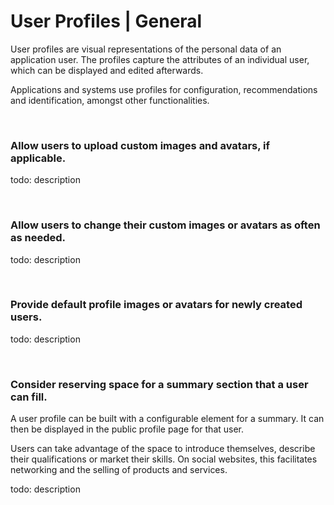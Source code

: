 # User Profiles | General

User profiles are visual representations of the personal data of an application user. The profiles capture the attributes of an individual user, which can be displayed and
edited afterwards.

Applications and systems use profiles for configuration, recommendations and identification, amongst other functionalities. 

<br>


### Allow users to upload custom images and avatars, if applicable.

todo: description

<br>


### Allow users to change their custom images or avatars as often as needed.

todo: description

<br>


### Provide default profile images or avatars for newly created users.

todo: description

<br>


### Consider reserving space for a summary section that a user can fill.

A user profile can be built with a configurable element for a summary. It can then be displayed in the public profile page for that user.

Users can take advantage of the space to introduce themselves, describe their qualifications or market their skills. On social websites, this facilitates networking and the
selling of products and services.

todo: description

<br>
